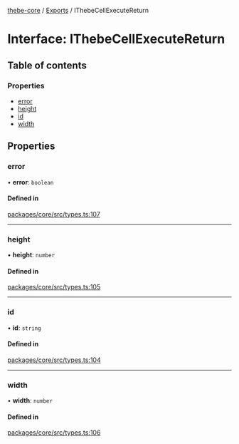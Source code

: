 [thebe-core](../README.md) / [Exports](../modules.md) / IThebeCellExecuteReturn

# Interface: IThebeCellExecuteReturn

## Table of contents

### Properties

- [error](IThebeCellExecuteReturn.md#error)
- [height](IThebeCellExecuteReturn.md#height)
- [id](IThebeCellExecuteReturn.md#id)
- [width](IThebeCellExecuteReturn.md#width)

## Properties

### error

• **error**: `boolean`

#### Defined in

[packages/core/src/types.ts:107](https://github.com/executablebooks/thebe/blob/280bb7d/packages/core/src/types.ts#L107)

___

### height

• **height**: `number`

#### Defined in

[packages/core/src/types.ts:105](https://github.com/executablebooks/thebe/blob/280bb7d/packages/core/src/types.ts#L105)

___

### id

• **id**: `string`

#### Defined in

[packages/core/src/types.ts:104](https://github.com/executablebooks/thebe/blob/280bb7d/packages/core/src/types.ts#L104)

___

### width

• **width**: `number`

#### Defined in

[packages/core/src/types.ts:106](https://github.com/executablebooks/thebe/blob/280bb7d/packages/core/src/types.ts#L106)
